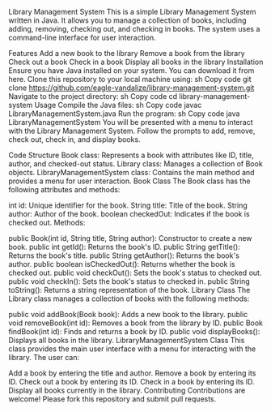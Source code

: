 Library Management System
This is a simple Library Management System written in Java. It allows you to manage a collection of books, including adding, removing, checking out, and checking in books. The system uses a command-line interface for user interaction.

Features
Add a new book to the library
Remove a book from the library
Check out a book
Check in a book
Display all books in the library
Installation
Ensure you have Java installed on your system. You can download it from here.
Clone this repository to your local machine using:
sh
Copy code
git clone https://github.com/eagle-vandalize/library-management-system.git
Navigate to the project directory:
sh
Copy code
cd library-management-system
Usage
Compile the Java files:
sh
Copy code
javac LibraryManagementSystem.java
Run the program:
sh
Copy code
java LibraryManagementSystem
You will be presented with a menu to interact with the Library Management System. Follow the prompts to add, remove, check out, check in, and display books.

Code Structure
Book class: Represents a book with attributes like ID, title, author, and checked-out status.
Library class: Manages a collection of Book objects.
LibraryManagementSystem class: Contains the main method and provides a menu for user interaction.
Book Class
The Book class has the following attributes and methods:

int id: Unique identifier for the book.
String title: Title of the book.
String author: Author of the book.
boolean checkedOut: Indicates if the book is checked out.
Methods:

public Book(int id, String title, String author): Constructor to create a new book.
public int getId(): Returns the book's ID.
public String getTitle(): Returns the book's title.
public String getAuthor(): Returns the book's author.
public boolean isCheckedOut(): Returns whether the book is checked out.
public void checkOut(): Sets the book's status to checked out.
public void checkIn(): Sets the book's status to checked in.
public String toString(): Returns a string representation of the book.
Library Class
The Library class manages a collection of books with the following methods:

public void addBook(Book book): Adds a new book to the library.
public void removeBook(int id): Removes a book from the library by ID.
public Book findBook(int id): Finds and returns a book by ID.
public void displayBooks(): Displays all books in the library.
LibraryManagementSystem Class
This class provides the main user interface with a menu for interacting with the library. The user can:

Add a book by entering the title and author.
Remove a book by entering its ID.
Check out a book by entering its ID.
Check in a book by entering its ID.
Display all books currently in the library.
Contributing
Contributions are welcome! Please fork this repository and submit pull requests.
